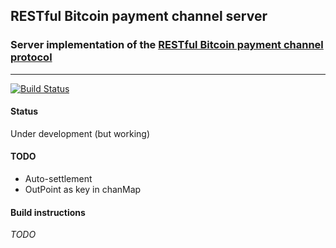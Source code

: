 ## RESTful Bitcoin payment channel server
### Server implementation of the [RESTful Bitcoin payment channel protocol](https://github.com/runeksvendsen/restful-payment-channel-server/wiki/Protocol-interface)

---

[![Build Status](https://api.travis-ci.org/runeksvendsen/restful-payment-channel-server.svg)](https://travis-ci.org/runeksvendsen/restful-payment-channel-server)

#### Status
Under development (but working)

#### TODO
* Auto-settlement
* OutPoint as key in chanMap

#### Build instructions
*TODO*


